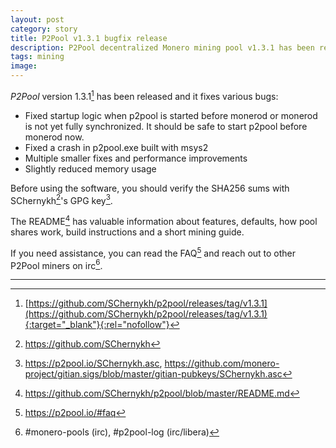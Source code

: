 ```yaml
---
layout: post
category: story
title: P2Pool v1.3.1 bugfix release
description: P2Pool decentralized Monero mining pool v1.3.1 has been released and it fixes various bugs.
tags: mining
image: 
---
```


*P2Pool* version 1.3.1[^1] has been released and it fixes various bugs:

- Fixed startup logic when p2pool is started before monerod or monerod is not yet fully synchronized. It should be safe to start p2pool before monerod now.
- Fixed a crash in p2pool.exe built with msys2
- Multiple smaller fixes and performance improvements
- Slightly reduced memory usage

Before using the software, you should verify the SHA256 sums with SChernykh[^2]'s GPG key[^3].

The README[^4] has valuable information about features, defaults, how pool shares work, build instructions and a short mining guide.

If you need assistance, you can read the FAQ[^5] and reach out to other P2Pool miners on irc[^6].

---

[^1]: [https://github.com/SChernykh/p2pool/releases/tag/v1.3.1](https://github.com/SChernykh/p2pool/releases/tag/v1.3.1){:target="_blank"}{:rel="nofollow"}
[^2]: https://github.com/SChernykh
[^3]: https://p2pool.io/SChernykh.asc, https://github.com/monero-project/gitian.sigs/blob/master/gitian-pubkeys/SChernykh.asc
[^4]: https://github.com/SChernykh/p2pool/blob/master/README.md
[^5]: https://p2pool.io/#faq
[^6]: #monero-pools (irc), #p2pool-log (irc/libera)
